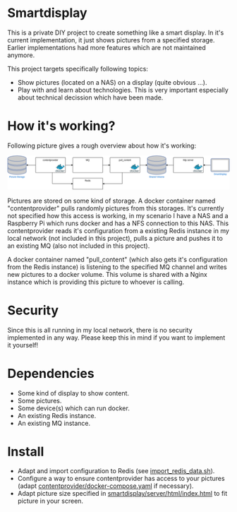 # Smartdisplay

This is a private DIY project to create something like a smart display. In it's current implementation, it just shows pictures from a specified storage. Earlier implementations had more features which are not maintained anymore.

This project targets specifically following topics:

* Show pictures (located on a NAS) on a display (quite obvious ...).
* Play with and learn about technologies. This is very important especially about technical decission which have been made.

# How it's working?

Following picture gives a rough overview about how it's working:

![Overview](overview.png)

Pictures are stored on some kind of storage. A docker container named "contentprovider" pulls randomly pictures from this storages. It's currently not specified how this access is working, in my scenario I have a NAS and a Raspberry Pi which runs docker and has a NFS connection to this NAS. This contentprovider reads it's configuration from a existing Redis instance in my local network (not included in this project), pulls a picture and pushes it to an existing MQ (also not included in this project).

A docker container named "pull_content" (which also gets it's configuration from the Redis instance) is listening to the specified MQ channel and writes new pictures to a docker volume. This volume is shared with a Nginx instance which is providing this picture to whoever is calling.

# Security

Since this is all running in my local network, there is no security implemented in any way. Please keep this in mind if you want to implement it yourself!

# Dependencies

* Some kind of display to show content.
* Some pictures.
* Some device(s) which can run docker.
* An existing Redis instance.
* An existing MQ instance.

# Install

* Adapt and import configuration to Redis (see [import_redis_data.sh](/import_redis_data.sh)).
* Configure a way to ensure contentprovider has access to your pictures (adapt [contentprovider/docker-compose.yaml](/contentprovider/docker-compose.yaml) if necessary).
* Adapt picture size specified in [smartdisplay/server/html/index.html](/smartdisplay/server/html/index.html) to fit picture in your screen.

